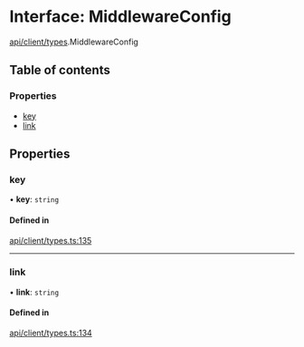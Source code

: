# Interface: MiddlewareConfig

[api/client/types](../wiki/api.client.types).MiddlewareConfig

## Table of contents

### Properties

- [key](../wiki/api.client.types.MiddlewareConfig#key)
- [link](../wiki/api.client.types.MiddlewareConfig#link)

## Properties

### key

• **key**: `string`

#### Defined in

[api/client/types.ts:135](https://github.com/PolymeshAssociation/polymesh-sdk/blob/88db4a91/src/api/client/types.ts#L135)

___

### link

• **link**: `string`

#### Defined in

[api/client/types.ts:134](https://github.com/PolymeshAssociation/polymesh-sdk/blob/88db4a91/src/api/client/types.ts#L134)
